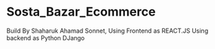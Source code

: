 # Sosta_Bazar_Ecommerce
Build By Shaharuk Ahamad Sonnet,
Using Frontend as REACT.JS 
Using backend as Python DJango
